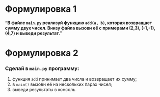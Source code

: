 # Формулировка 1

**“В файле `main.py` реализуй функцию `add(a, b)`, которая возвращает сумму двух чисел. Внизу файла вызови её с примерами (2,3), (-1,-1), (4,7) и выведи результат.”**

# Формулировка 2

### Сделай в `main.py` программу:
1. функция `add` принимает два числа и возвращает их сумму;
2. в `main()` вызови её на нескольких парах чисел;
3. выведи результаты в консоль.
